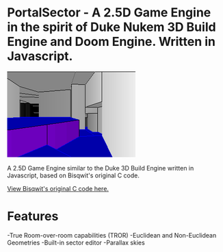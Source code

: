 # PortalSector - A 2.5D Game Engine in the spirit of Duke Nukem 3D Build Engine and Doom Engine. Written in Javascript.

![alt text](https://github.com/JonathanMalott/PortalSectorGameEngine/blob/main/download.png "Woah, sectors!")

A 2.5D Game Engine similar to the Duke 3D Build Engine written in Javascript, based on Bisqwit's original C code.

[View Bisqwit's original C code here.](https://bisqwit.iki.fi/jutut/kuvat/programming_examples/portalrendering.html)


# Features
-True Room-over-room capabilities (TROR)
-Euclidean and Non-Euclidean Geometries
-Built-in sector editor
-Parallax skies
